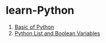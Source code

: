 # learn-Python

1. [Basic of Python](https://github.com/masrufjaman/learn-Python/blob/main/Basic%20of%20Python.ipynb)
2. [Python List and Boolean Variables](https://github.com/masrufjaman/learn-Python/blob/main/Python%20List%20and%20Boolean%20Variables.ipynb)
